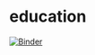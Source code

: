 # education
[![Binder](http://mybinder.org/badge.svg)](https://beta.mybinder.org:/v2/bgajdzis/education/master)
